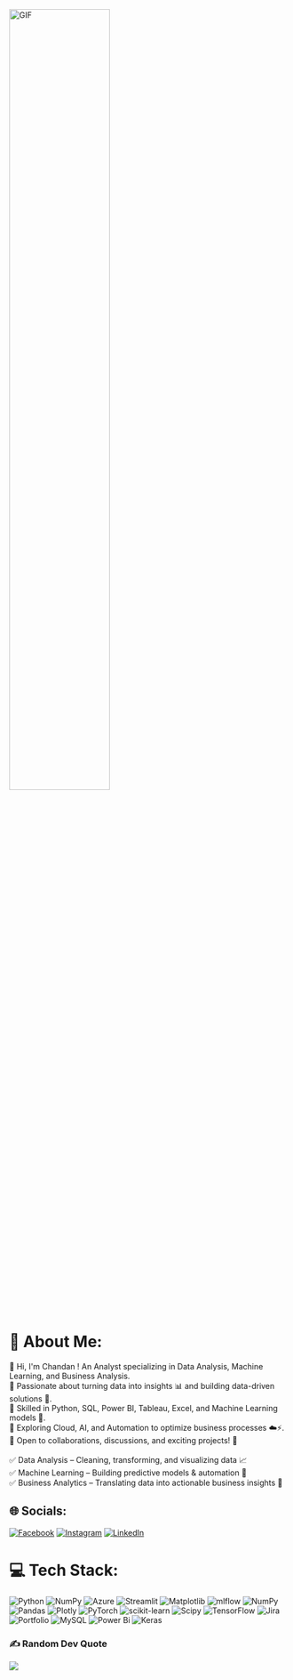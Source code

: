 <img src="https://i.pinimg.com/originals/fc/71/63/fc71635c7f1b09ed30413f59bb749582.gif" style="width: 60%; max-width: 400px; height: auto;" alt="GIF">



# 💫 About Me:
🔹 Hi, I'm Chandan ! An Analyst specializing in Data Analysis, Machine Learning, and Business Analysis.  <br>🔹 Passionate about turning data into insights 📊 and building data-driven solutions 🚀.  <br>🔹 Skilled in Python, SQL, Power BI, Tableau, Excel, and Machine Learning models 🤖.  <br>🔹 Exploring Cloud, AI, and Automation to optimize business processes ☁️⚡.  <br>🔹 Open to collaborations, discussions, and exciting projects! 🎯 <br><br>✅ Data Analysis – Cleaning, transforming, and visualizing data 📈  <br>✅ Machine Learning – Building predictive models & automation 🤖  <br>✅ Business Analytics – Translating data into actionable business insights 💼


## 🌐 Socials:
[![Facebook](https://img.shields.io/badge/Facebook-%231877F2.svg?logo=Facebook&logoColor=white)](https://facebook.com/chandan.peace.1) [![Instagram](https://img.shields.io/badge/Instagram-%23E4405F.svg?logo=Instagram&logoColor=white)](https://instagram.com/Chandan.0138) [![LinkedIn](https://img.shields.io/badge/LinkedIn-%230077B5.svg?logo=linkedin&logoColor=white)](https://www.linkedin.com/in/chandan-kumar-s/) 

# 💻 Tech Stack:
![Python](https://img.shields.io/badge/python-3670A0?style=for-the-badge&logo=python&logoColor=ffdd54) ![NumPy](https://img.shields.io/badge/numpy-%23013243.svg?style=for-the-badge&logo=numpy&logoColor=white) ![Azure](https://img.shields.io/badge/azure-%230072C6.svg?style=for-the-badge&logo=microsoftazure&logoColor=white) ![Streamlit](https://img.shields.io/badge/Streamlit-%23FE4B4B.svg?style=for-the-badge&logo=streamlit&logoColor=white) ![Matplotlib](https://img.shields.io/badge/Matplotlib-%23ffffff.svg?style=for-the-badge&logo=Matplotlib&logoColor=black) ![mlflow](https://img.shields.io/badge/mlflow-%23d9ead3.svg?style=for-the-badge&logo=numpy&logoColor=blue) ![NumPy](https://img.shields.io/badge/numpy-%23013243.svg?style=for-the-badge&logo=numpy&logoColor=white) ![Pandas](https://img.shields.io/badge/pandas-%23150458.svg?style=for-the-badge&logo=pandas&logoColor=white) ![Plotly](https://img.shields.io/badge/Plotly-%233F4F75.svg?style=for-the-badge&logo=plotly&logoColor=white) ![PyTorch](https://img.shields.io/badge/PyTorch-%23EE4C2C.svg?style=for-the-badge&logo=PyTorch&logoColor=white) ![scikit-learn](https://img.shields.io/badge/scikit--learn-%23F7931E.svg?style=for-the-badge&logo=scikit-learn&logoColor=white) ![Scipy](https://img.shields.io/badge/SciPy-%230C55A5.svg?style=for-the-badge&logo=scipy&logoColor=%white) ![TensorFlow](https://img.shields.io/badge/TensorFlow-%23FF6F00.svg?style=for-the-badge&logo=TensorFlow&logoColor=white) ![Jira](https://img.shields.io/badge/jira-%230A0FFF.svg?style=for-the-badge&logo=jira&logoColor=white) ![Portfolio](https://img.shields.io/badge/Portfolio-%23000000.svg?style=for-the-badge&logo=firefox&logoColor=#FF7139) ![MySQL](https://img.shields.io/badge/mysql-4479A1.svg?style=for-the-badge&logo=mysql&logoColor=white) ![Power Bi](https://img.shields.io/badge/power_bi-F2C811?style=for-the-badge&logo=powerbi&logoColor=black) ![Keras](https://img.shields.io/badge/Keras-%23D00000.svg?style=for-the-badge&logo=Keras&logoColor=white)

### ✍️ Random Dev Quote
![](https://quotes-github-readme.vercel.app/api?type=horizontal&theme=radical)

<!-- Proudly created with GPRM ( https://gprm.itsvg.in ) -->

